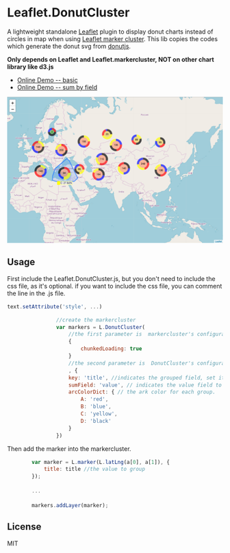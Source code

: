 Leaflet.DonutCluster
=====================

A lightweight standalone [Leaflet](https://leafletjs.com)  plugin to display donut charts instead of circles in map when using [Leaflet marker cluster](https://github.com/Leaflet/Leaflet.markercluster). This lib copies the codes which generate the donut svg from [donutjs](https://github.com/finom/donutjs).


**Only depends on Leaflet and Leaflet.markercluster, NOT on other chart library like d3.js**

- [Online Demo -- basic](https://jsfiddle.net/b43c1xkf/1/embedded/result,html/)
- [Online Demo -- sum by field](https://jsfiddle.net/mfxd015b/1/embedded/result,html/)

![cluster map example](screenshot.png)



## Usage
First include the Leaflet.DonutCluster.js, but you don't need to include the css file, as it's optional. if you want to include the css file, you can comment the line in the .js file. 
```javascript
text.setAttribute('style', ...)
```
```javascript
                //create the markercluster
                var markers = L.DonutCluster(
                    //the first parameter is  markercluster's configuration file
                    {
                        chunkedLoading: true
                    }
                    //the second parameter is  DonutCluster's configuration file
                    , {
                    key: 'title', //indicates the grouped field, set it in the options of marker
                    sumField: 'value', // indicates the value field to sum. set it in the options of marker
                    arcColorDict: { // the ark color for each group.
                        A: 'red',
                        B: 'blue',
                        C: 'yellow',
                        D: 'black'
                    }
                })
```
Then add the marker into the markercluster.
```javascript
        var marker = L.marker(L.latLng(a[0], a[1]), {
            title: title //the value to group
        });

        ...

        markers.addLayer(marker);
```

## License

MIT
